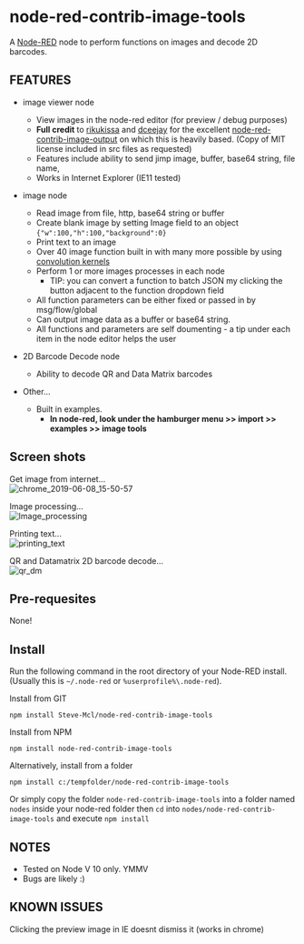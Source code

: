 node-red-contrib-image-tools
============================

A <a href="http://nodered.org" target="_new">Node-RED</a> node to perform functions on images and decode 2D barcodes.

FEATURES
--------
* image viewer node
  * View images in the node-red editor (for preview / debug purposes)
  * **Full credit** to [rikukissa](https://github.com/rikukissa) and [dceejay](https://github.com/dceejay) for the excellent [node-red-contrib-image-output](https://github.com/rikukissa/node-red-contrib-image-output) on which this is heavily based. (Copy of MIT license included in src files as requested)
  * Features include ability to send jimp image, buffer, base64 string, file name, 
  * Works in Internet Explorer (IE11 tested)


* image node
  * Read image from file, http, base64 string or buffer
  * Create blank image by setting Image field to an object `{"w":100,"h":100,"background":0}`
  * Print text to an image
  * Over 40 image function built in with many more possible by using [convolution kernels](https://en.wikipedia.org/wiki/Kernel_(image_processing))
  * Perform 1 or more images processes in each node
    * TIP: you can convert a function to batch JSON my clicking the button adjacent to the function dropdown field
  * All function parameters can be either fixed or passed in by msg/flow/global
  * Can output image data as a buffer or base64 string.
  * All functions and parameters are self doumenting - a tip under each item in the node editor helps the user


* 2D Barcode Decode node
  * Ability to decode QR and Data Matrix barcodes


* Other...
  * Built in examples.  
    * **In node-red, look under the hamburger menu >> import >> examples >> image tools**

Screen shots
------------

Get image from internet...<br>
![chrome_2019-06-08_15-50-57](https://user-images.githubusercontent.com/44235289/59148818-421a4c00-8a05-11e9-8dd1-08342298132a.png)

Image processing...<br>
![Image_processing](https://user-images.githubusercontent.com/44235289/59148882-30857400-8a06-11e9-9b7a-227e761bd617.png)

Printing text...<br>
![printing_text](https://user-images.githubusercontent.com/44235289/59148604-fcf51a80-8a02-11e9-9a6b-f1578d6ee391.gif)

QR and Datamatrix 2D barcode decode...<br>
![qr_dm](https://user-images.githubusercontent.com/44235289/59148979-873f7d80-8a07-11e9-9b67-b2ae92f445ee.png)


Pre-requesites
--------------

None!


Install
-------

Run the following command in the root directory of your Node-RED install.
(Usually this is `~/.node-red` or `%userprofile%\.node-red`).

Install from GIT

    npm install Steve-Mcl/node-red-contrib-image-tools

Install from NPM 

    npm install node-red-contrib-image-tools 

Alternatively, install from a folder

    npm install c:/tempfolder/node-red-contrib-image-tools

Or simply copy the folder `node-red-contrib-image-tools` into a folder named `nodes` inside your node-red folder then `cd` into `nodes/node-red-contrib-image-tools` and execute `npm install`

NOTES
-----
* Tested on Node V 10 only. YMMV
* Bugs are likely :)

KNOWN ISSUES
------------
Clicking the preview image in IE doesnt dismiss it (works in chrome)

